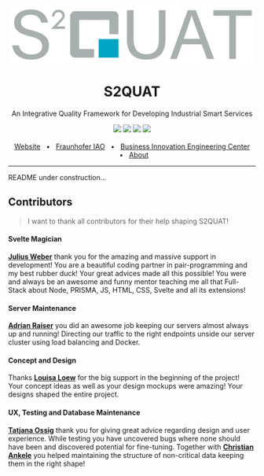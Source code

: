 <div align="center">
    <a href="https://s2quat.raiser.dev"><img src="https://github.com/GeneralMine/S2QUAT/blob/master/static/logo-width.png")
" /></a>
    <h1>S2QUAT</h1>
    <p>An Integrative Quality Framework for Developing Industrial Smart Services</p>
    <a href="https://github.com/GeneralMine/S2QUAT/releases"><img src="https://img.shields.io/github/package-json/v/generalmine/s2quat" /></a>
    <a href="https://github.com/GeneralMine/S2QUAT/actions"><img src="https://github.com/GeneralMine/S2QUAT/workflows/Test/badge.svg" /></a>
    <a href="https://github.com/GeneralMine/S2QUAT/releases"><img src="https://img.shields.io/github/workflow/status/generalmine/s2quat/CodeQL?label=Code%20Quality" /></a>
    <a href="https://github.com/GeneralMine/S2QUAT/commits/master"><img src="https://img.shields.io/github/last-commit/generalmine/s2quat" /></a>
    <br />
    <br />
    <a href="https://s2quat.raiser.dev/">Website</a>
    <span>&nbsp;&nbsp;•&nbsp;&nbsp;</span>
    <a href="https://www.iao.fraunhofer.de/">Fraunhofer IAO</a>
    <span>&nbsp;&nbsp;•&nbsp;&nbsp;</span>
    <a href="https://biec.iao.fraunhofer.de/">Business Innovation Engineering Center</a>
    <span>&nbsp;&nbsp;•&nbsp;&nbsp;</span>
    <a href="https://s2quat.raiser.dev/about">About</a>
    <br />
    <hr />
</div>

README under construction...

## Contributors
> I want to thank all contributors for their help shaping S2QUAT!

#### Svelte Magician
[**Julius Weber**](https://github.com/ciearius) thank you for the amazing and massive support in development! You are a beautiful coding partner in pair-programming and my best rubber duck! Your great advices made all this possible! You were and always be an awesome and funny mentor teaching me all that Full-Stack about Node, PRISMA, JS, HTML, CSS, Svelte and all its extensions!

#### Server Maintenance
[**Adrian Raiser**](https://github.com/raisierer) you did an awesome job keeping our servers almost always up and running! Directing our traffic to the right endpoints unside our server cluster using load balancing and Docker.

#### Concept and Design
Thanks [**Louisa Loew**](https://de.linkedin.com/in/louisa-loew-73a55a176) for the big support in the beginning of the project! Your concept ideas as well as your design mockups were amazing! Your designs shaped the entire project.

#### UX, Testing and Database Maintenance
[**Tatjana Ossig**](https://github.com/TADDII) thank you for giving great advice regarding design and user experience. While testing you have uncovered bugs where none should have been and discovered potential for fine-tuning. Together with [**Christian Ankele**](https://www.instagram.com/chrisnkle/) you helped maintaining the structure of non-critical data keeping them in the right shape!
